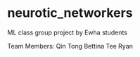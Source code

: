 # neurotic_networkers
ML class group project by Ewha students


Team Members:
Qin Tong Bettina Tee
Ryan